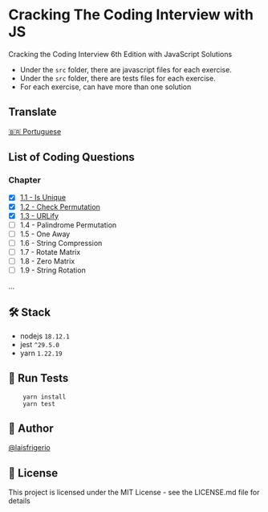 # Cracking The Coding Interview with JS

Cracking the Coding Interview 6th Edition with JavaScript Solutions

- Under the `src` folder, there are javascript files for each exercise. 
- Under the `src` folder, there are tests files for each exercise. 
- For each exercise, can have more than one solution

## Translate

[🇧🇷 Portuguese](/PT-BR.md)

## List of Coding Questions

### Chapter
- [x] [1.1 - Is Unique](./src/chapter-1/1.1%20-%20Is%20Unique/README.md)
- [x] [1.2 - Check Permutation](./src/chapter-1/1.2%20-%20Check%20Permutation/README.md)
- [x] [1.3 - URLify](./src/chapter-1/1.3%20-%20URIfy/README.md)
- [ ] 1.4 - Palindrome Permutation
- [ ] 1.5 - One Away
- [ ] 1.6 - String Compression
- [ ] 1.7 - Rotate Matrix
- [ ] 1.8 - Zero Matrix
- [ ] 1.9 - String Rotation

...

## 🛠️ Stack

- nodejs `18.12.1`
- jest `^29.5.0`
- yarn `1.22.19`

## :gem: Run Tests

```
    yarn install
    yarn test
```

## :woman: Author

[@laisfrigerio](https://instagram.com/laisfrigerio/)

## 📄 License

This project is licensed under the MIT License - see the LICENSE.md file for details

